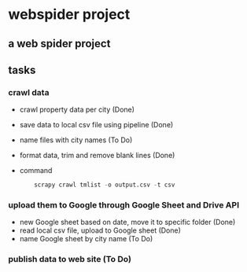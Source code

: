 # webspider project

## a web spider project

## tasks

### crawl data
- crawl property data per city (Done)
- save data to local csv file using pipeline (Done)
- name files with city names (To Do)
- format data, trim and remove blank lines (Done)
- command
  
    ```python
        scrapy crawl tmlist -o output.csv -t csv
    ```

### upload them to Google through Google Sheet and Drive API
- new Google sheet based on date, move it to specific folder (Done)
- read local csv file, upload to Google sheet (Done)
- name Google sheet by city name (To Do)

### publish data to web site (To Do)

